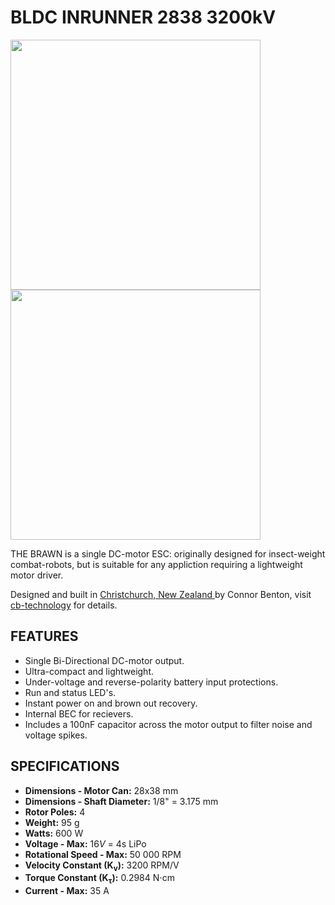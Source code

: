# BLDC INRUNNER 2838 3200kV

<img src="assets/THE_BRAWN_FRONT.png" width="400"> <img src="assets/THE_BRAWN_REAR.png" width="400">

THE BRAWN is a single DC-motor ESC: originally designed for insect-weight combat-robots, but is suitable for any appliction requiring a lightweight motor driver. 

Designed and built in [Christchurch, New Zealand ](https://www.google.co.nz/maps/place/Christchurch+New+Zealand) by Connor Benton, visit [cb-technology](https://www.cb-technology.co.nz/) for details.

## FEATURES
- Single Bi-Directional DC-motor output.
- Ultra-compact and lightweight.
- Under-voltage and reverse-polarity battery input protections.
- Run and status LED's.
- Instant power on and brown out recovery.
- Internal BEC for recievers.
- Includes a 100nF capacitor across the motor output to filter noise and voltage spikes.

## SPECIFICATIONS
- **Dimensions - Motor Can:** 28x38 mm
- **Dimensions - Shaft Diameter:** 1/8" = 3.175 mm
- **Rotor Poles:** 4
- **Weight:** 95 g
- **Watts:** 600 W
- **Voltage - Max:** 16*V* = 4s LiPo
- **Rotational Speed - Max:** 50 000 RPM
- **Velocity Constant (K<sub>v</sub>):** 3200 RPM/V
- **Torque Constant (K<sub>&tau;</sub>):** 0.2984 N⋅cm
- **Current - Max:** 35 A

 